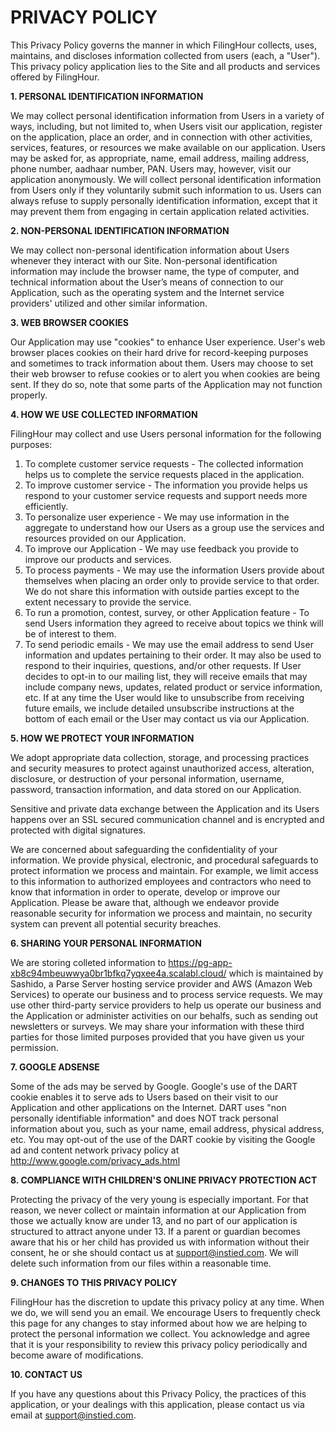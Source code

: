 # PRIVACY POLICY

This Privacy Policy governs the manner in which FilingHour collects, uses, maintains, and discloses information collected from users (each, a "User"). This privacy policy application lies to the Site and all products and services offered by FilingHour.

**1. PERSONAL IDENTIFICATION INFORMATION**

We may collect personal identification information from Users in a variety of ways, including, but not limited to, when Users visit our application, register on the application, place an order, and in connection with other activities, services, features, or resources we make available on our application. Users may be asked for, as appropriate, name, email address, mailing address, phone number, aadhaar number, PAN. Users may, however, visit our application anonymously. We will collect personal identification information from Users only if they voluntarily submit such information to us. Users can always refuse to supply personally identification information, except that it may prevent them from engaging in certain application related activities.

**2. NON-PERSONAL IDENTIFICATION INFORMATION**

We may collect non-personal identification information about Users whenever they interact with our Site. Non-personal identification information may include the browser name, the type of computer, and technical information about the User’s means of connection to our Application, such as the operating system and the Internet service providers' utilized and other similar information.

**3. WEB BROWSER COOKIES**

Our Application may use "cookies" to enhance User experience. User's web browser places cookies on their hard drive for record-keeping purposes and sometimes to track information about them. Users may choose to set their web browser to refuse cookies or to alert you when cookies are being sent. If they do so, note that some parts of the Application may not function properly.

**4. HOW WE USE COLLECTED INFORMATION**

FilingHour may collect and use Users personal information for the following purposes:

1. To complete customer service requests - The collected information helps us to complete the service requests placed in the application.
2. To improve customer service - The information you provide helps us respond to your customer service requests and support needs more efficiently.
3. To personalize user experience - We may use information in the aggregate to understand how our Users as a group use the services and resources provided on our Application.
4. To improve our Application - We may use feedback you provide to improve our products and services.
5. To process payments - We may use the information Users provide about themselves when placing an order only to provide service to that order. We do not share this information with outside parties except to the extent necessary to provide the service.
6. To run a promotion, contest, survey, or other Application feature - To send Users information they agreed to receive about topics we think will be of interest to them.
7. To send periodic emails - We may use the email address to send User information and updates pertaining to their order. It may also be used to respond to their inquiries, questions, and/or other requests. If User decides to opt-in to our mailing list, they will receive emails that may include company news, updates, related product or service information, etc. If at any time the User would like to unsubscribe from receiving future emails, we include detailed unsubscribe instructions at the bottom of each email or the User may contact us via our Application.

**5. HOW WE PROTECT YOUR INFORMATION**

We adopt appropriate data collection, storage, and processing practices and security measures to protect against unauthorized access, alteration, disclosure, or destruction of your personal information, username, password, transaction information, and data stored on our Application.

Sensitive and private data exchange between the Application and its Users happens over an SSL secured communication channel and is encrypted and protected with digital signatures. 

We are concerned about safeguarding the confidentiality of your information. We provide physical, electronic, and procedural safeguards to protect information we process and maintain. For example, we limit access to this information to authorized employees and contractors who need to know that information in order to operate, develop or improve our Application. Please be aware that, although we endeavor provide reasonable security for information we process and maintain, no security system can prevent all potential security breaches.

**6. SHARING YOUR PERSONAL INFORMATION**

We are storing colleted information to https://pg-app-xb8c94mbeuwwya0br1bfkq7yqxee4a.scalabl.cloud/ which is maintained by Sashido, a Parse Server hosting service provider and AWS (Amazon Web Services) to operate our business and to process service requests. We may use other third-party service providers to help us operate our business and the Application or administer activities on our behalfs, such as sending out newsletters or surveys. We may share your information with these third parties for those limited purposes provided that you have given us your permission.

**7. GOOGLE ADSENSE**

Some of the ads may be served by Google. Google's use of the DART cookie enables it to serve ads to Users based on their visit to our Application and other applications on the Internet. DART uses "non personally identifiable information" and does NOT track personal information about you, such as your name, email address, physical address, etc. You may opt-out of the use of the DART cookie by visiting the Google ad and content network privacy policy at http://www.google.com/privacy_ads.html

**8. COMPLIANCE WITH CHILDREN'S ONLINE PRIVACY PROTECTION ACT**

Protecting the privacy of the very young is especially important. For that reason, we never collect or maintain information at our Application from those we actually know are under 13, and no part of our application is structured to attract anyone under 13. If a parent or guardian becomes aware that his or her child has provided us with information without their consent, he or she should contact us at support@instied.com. We will delete such information from our files within a reasonable time.

**9. CHANGES TO THIS PRIVACY POLICY**

FilingHour has the discretion to update this privacy policy at any time. When we do, we will send you an email. We encourage Users to frequently check this page for any changes to stay informed about how we are helping to protect the personal information we collect. You acknowledge and agree that it is your responsibility to review this privacy policy periodically and become aware of modifications.

**10. CONTACT US**

If you have any questions about this Privacy Policy, the practices of this application, or your dealings with this application, please contact us via email at support@instied.com.

